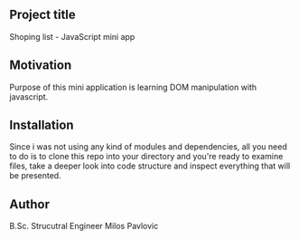 ## Project title
Shoping list - JavaScript mini app

## Motivation
Purpose of this mini application is learning DOM manipulation with javascript.

## Installation
Since i was not using any kind of modules and dependencies, all you need to do is to clone this repo into your directory and you're ready to examine files, take a deeper look into code structure and inspect everything that will be presented.

## Author
B.Sc. Strucutral Engineer Milos Pavlovic
